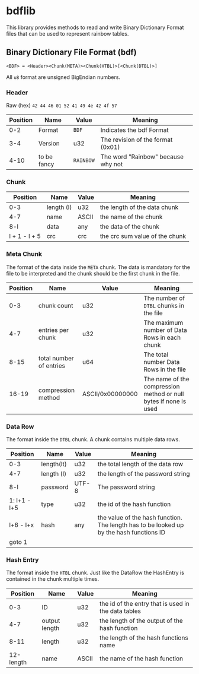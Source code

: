 # bdflib

This library provides methods to read and write Binary Dictionary Format files that can be used to represent rainbow tables.

## Binary Dictionary File Format (bdf)

```
<BDF> = <Header><Chunk(META)><Chunk(HTBL)>[<Chunk(DTBL)>]
```

All `u8` format are unsigned BigEndian numbers.

### Header

Raw (hex) `42 44 46 01 52 41 49 4e 42 4f 57`

| Position | Name        | Value     | Meaning                            |
| -------- | ----------- | --------- | ---------------------------------- |
| 0-2      | Format      | `BDF`     | Indicates the bdf Format           |
| 3-4      | Version     | u32       | The revision of the format (0x01)  |
| 4-10     | to be fancy | `RAINBOW` | The word "Rainbow" because why not |


### Chunk

| Position      | Name       | Value | Meaning                        |
| ------------- | ---------- | ----- | ------------------------------ |
| 0-3           | length (l) | u32   | the length of the data chunk   |
| 4-7           | name       | ASCII | the name of the chunk          |
| 8-l           | data       | any   | the data of the chunk          |
| l + 1 - l + 5 | crc        | crc   | the crc sum value of the chunk |

### Meta Chunk

The format of the data inside the `META` chunk.
The data is mandatory for the file to be interpreted and the chunk should be the first chunk in the file.

| Position | Name                    | Value            | Meaning                                                          |
| -------- | ----------------------- | ---------------- | ---------------------------------------------------------------- |
| 0-3      | chunk count             | u32              | The number of `DTBL` chunks in the file                          |
| 4-7      | entries per chunk       | u32              | The maximum number of Data Rows in each chunk                    |
| 8-15     | total number of entries | u64              | The total number Data Rows in the file                           |
| 16-19    | compression method      | ASCII/0x00000000 | The name of the compression method or null bytes if none is used |

### Data Row

The format inside the `DTBL` chunk.
A chunk contains multiple data rows.

| Position  | Name       | Value | Meaning                                                                                 |
| --------- | ---------- | ----- | --------------------------------------------------------------------------------------- |
| 0-3       | length(lt) | u32   | the total length of the data row                                                        |
| 4-7       | length (l) | u32   | the length of the password string                                                       |
| 8-l       | password   | UTF-8 | The password string                                                                     |
| 1: l+1 - l+5 | type       | u32   | the id of the hash function                                                             |
| l+6 - l+x | hash       | any   | the value of the hash function. The length has to be looked up by the hash functions ID |
| goto 1   |


### Hash Entry

The format inside the `HTBL` chunk.
Just like the DataRow the HashEntry is contained in the chunk multiple times.

| Position  | Name          | Value | Meaning                                             |
| --------- | ------------- | ----- | --------------------------------------------------- |
| 0-3       | ID            | u32   | the id of the entry that is used in the data tables |
| 4-7       | output length | u32   | the length of the output of the hash function       |
| 8-11      | length        | u32   | the length of the hash functions name               |
| 12-length | name          | ASCII | the name of the hash function                       |